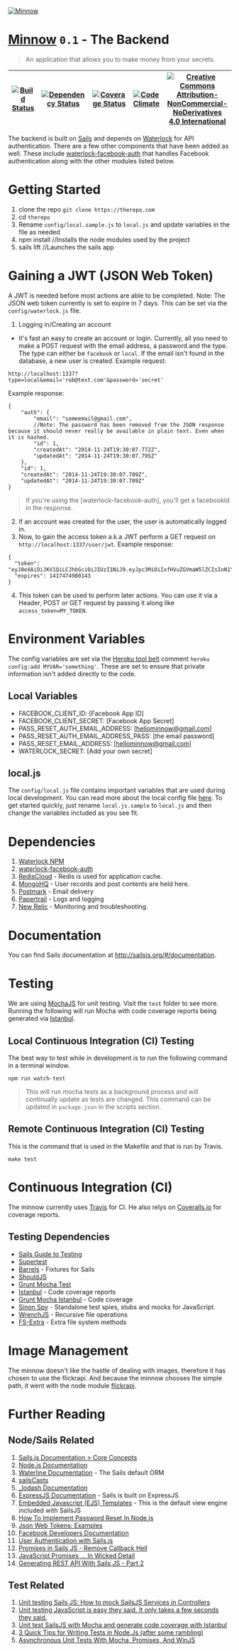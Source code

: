 [![Minnow][minnow-image]][minnow-url]
# [Minnow](minnow-url) `0.1` - The Backend

> An application that allows you to make money from your secrets. 

| [![Build Status][travis-image]][travis-url] | [![Dependency Status][dependency-image]][dependency-url] | [![Coverage Status][coverage-image]][coverage-url] | [![Code Climate][climate-image]][climate-url] | [![Creative Commons Attribution-NonCommercial-NoDerivatives 4.0 International][license-image]][license-url] | 
| ------ | ------ | ------ | ------ | ------ |


The backend is built on [Sails](http://sailsjs.org) and depends on [Waterlock](http://waterlock.ninja) for API authentication. There are a few other components that have been added as well. These include [waterlock-facebook-auth](https://github.com/davidrivera/waterlock-facebook-auth) that handles Facebook authentication along with the other modules listed below.

# Getting Started

1. clone the repo `git clone https://therepo.com`
1. cd `therepo`
1. Rename `config/local.sample.js` to `local.js` and update variables in the file as needed
1. npm install //Installs the node modules used by the project
1. sails lift //Launches the sails app


# Gaining a JWT (JSON Web Token)

A JWT is needed before most actions are able to be completed. Note: The JSON web token currently is set to expire in 7 days. This can be set via the `config/waterlock.js` file.

1. Logging in/Creating an account
- It's fast an easy to create an account or login. Currently, all you need to make a POST request with the email address, a password and the type. The type can either be `facebook` or `local`. If the email isn't found in the database, a new user is created. 
Example request:
```
http://localhost:1337?type=local&email='rob@test.com'&password='secret'
```
Example response:
```
{
    "auth": {
        "email": "someemail@gmail.com",
        //Note: The password has been removed from the JSON response because it should never really be available in plain text. Even when it is hashed.
        "id": 1,
        "createdAt": "2014-11-24T19:30:07.772Z",
        "updatedAt": "2014-11-24T19:30:07.795Z"
    },
    "id": 1,
    "createdAt": "2014-11-24T19:30:07.789Z",
    "updatedAt": "2014-11-24T19:30:07.789Z"
}
```
> If you're using the [waterlock-facebook-auth], you'll get a facebookId in the response.

2. If an account was created for the user, the user is automatically logged in.
3. Now, to gain the access token a.k.a JWT perform a GET request on `http://localhost:1337/user/jwt`.
Example response:
```
{
  "token": "eyJ0eXAiOiJKV1QiLCJhbGciOiJIUzI1NiJ9.eyJpc3MiOiIxfHVuZGVmaW5lZCIsInN1YiI6InNtYWxsIGFuZCBjdXJpb3VzIiwiYXVkIjoibWlubm93IiwiZXhwIjoxNDE3NDc0OTgwMTQzLCJuYmYiOjE0MTY4NzAxODAxNDQsImlhdCI6MTQxNjg3MDE4MDE0NCwianRpIjoiMDk0ZjBhMTAtNzQyZS0xMWU0LWFkYmMtMmY1ZWM4MmNhMzE0In0.LAq4n7SMjknE0umjQCwmMsmsyazjaueXP_QxIfC_p_0",
  "expires": 1417474980143
}
```
4. This token can be used to perform later actions. You can use it via a Header, POST or GET request by passing it along like `access_token=MY_TOKEN`.



# Environment Variables

The config variables are set via the [Heroku tool belt](https://toolbelt.heroku.com) comment `heroku config:add MYVAR='something'`. These are set to ensure that private information isn't added directly to the code. 

## Local Variables
- FACEBOOK_CLIENT_ID:                 [Facebook App ID]
- FACEBOOK_CLIENT_SECRET:             [Facebook App Secret]
- PASS_RESET_AUTH_EMAIL_ADDRESS:      [hellominnow@gmail.com]
- PASS_RESET_AUTH_EMAIL_ADDRESS_PASS: [the email password]
- PASS_RESET_EMAIL_ADDRESS:           [hellominnow@gmail.com]
- WATERLOCK_SECRET:                   [Add your own secret]

## local.js

The `config/local.js` file contains important variables that are used during local development. You can read more about the local config file [here](http://sailsjs.org/#/documentation/reference/sails.config/sails.config.local.html). To get started quickly, just rename `local.js.sample` to `local.js` and then change the variables included as you see fit.

# Dependencies 

1. [Waterlock NPM](https://www.npmjs.org/package/waterlock)
1. [waterlock-facebook-auth](https://github.com/davidrivera/waterlock-facebook-auth)
1. [RedisCloud](https://devcenter.heroku.com/articles/rediscloud) - Redis is used for application cache.
1. [MongoHQ](https://devcenter.heroku.com/articles/mongohq) - User records and post contents are held here.
1. [Postmark](https://addons.heroku.com/postmark) - Email delivery
1. [Papertrail](https://addons.heroku.com/papertrail) - Logs and logging
1. [New Relic](https://addons.heroku.com/newrelic) - Monitoring and troubleshooting.

# Documentation

You can find Sails documentation at <http://sailsjs.org/#/documentation>.

# Testing

We are using [MochaJS](http://mochajs.org) for unit testing. Visit the `test` folder to see more. Running the following will run Mocha with code coverage reports being generated via [Istanbul](http://gotwarlost.github.io/istanbul/).

## Local Continuous Integration (CI) Testing

The best way to test while in development is to run the following command in a terminal window.
```
npm run watch-test
```

> This will run mocha tests as a background process and will continually update as tests are changed. This command can be updated in `package.json` in the scripts section.

## Remote Continuous Integration (CI) Testing

This is the command that is used in the Makefile and that is run by Travis.

```
make test
```

# Continuous Integration (CI)

The minnow currently uses [Travis](https://travis-ci.com/) for CI. He also relys on [Coveralls.io](https://coveralls.io) for coverage reports.

## Testing Dependencies

- [Sails Guide to Testing](http://sailsjs.org/#/documentation/concepts/Testing)
- [Supertest](https://github.com/tj/supertest)
- [Barrels](https://www.npmjs.org/package/barrels) - Fixtures for Sails
- [ShouldJS](https://github.com/shouldjs/should.js)
- [Grunt Mocha Test](https://github.com/pghalliday/grunt-mocha-test)
- [Istanbul](http://gotwarlost.github.io/istanbul/) - Code coverage reports
- [Grunt Mocha Istanbul](https://github.com/pocesar/grunt-mocha-istanbul) - Code coverage
- [Sinon Spy](http://sinonjs.org) - Standalone test spies, stubs and mocks for JavaScript.
- [WrenchJS](https://github.com/ryanmcgrath/wrench-js) - Recursive file operations
- [FS-Extra](https://github.com/jprichardson/node-fs-extra) - Extra file system methods

# Image Management

The minnow doesn't like the hastle of dealing with images, therefore it has chosen to use the flickrapi. And because the minnow chooses the simple path, it went with the node module [flickrapi](https://www.npmjs.org/package/flickrapi).

# Further Reading

## Node/Sails Related

1. [Sails.js Documentation > Core Concepts](http://sailsjs.org/#/documentation/concepts/)
1. [Node.js Documentation](http://nodejs.org/documentation/)
1. [Waterline Documentation](http://sailsjs.org/#/documentation/reference/waterline) - The Sails default ORM
1. [sailsCasts](http://irlnathan.github.io/sailscasts/)
1. [_lodash Documentation](http://devdocs.io/lodash/) 
1. [ExpressJS Documentation](http://expressjs.com/guide/error-handling.html) - Sails is built on ExpressJS
1. [Embedded Javascript (EJS) Templates](http://www.embeddedjs.com) - This is the default view engine included with SailsJS
1. [How To Implement Password Reset In Node.js](http://sahatyalkabov.com/how-to-implement-password-reset-in-nodejs/)
1. [Json Web Tokens: Examples](http://angular-tips.com/blog/2014/05/json-web-tokens-examples/)
1. [Facebook Developers Documentation](https://developers.facebook.com/)
1. [User Authentication with Sails.js](http://sethetter.com/user-authentication-with-sails-js/)
1. [Promises in Sails JS - Remove Callback Hell](http://maangalabs.com/blog/2014/08/23/promises-in-sails-js-remove-callback-hell/)
1. [JavaScript Promises ... In Wicked Detail](http://dailyjs.com/2014/02/20/promises-in-detail/)
1. [Generating REST API With Sails JS - Part 2](http://maangalabs.com/blog/2014/07/26/generating-rest-api-with-sails-js-part-2/)

## Test Related

1. [Unit testing Sails JS: How to mock SailsJS Services in Controllers](https://blog.sergiocruz.me/unit-testing-sails-js-how-to-mock-sailsjs-services-in-controllers/)
1. [Unit testing JavaScript is easy they said. It only takes a few seconds they said.](https://blog.sergiocruz.me/unit-test-sailsjs-with-mocha-and-instanbul-for-code-coverage/)
1. [Unit test SailsJS with Mocha and generate code coverage with Istanbul](https://blog.sergiocruz.me/unit-test-sailsjs-with-mocha-and-instanbul-for-code-coverage/)
1. [3 Quick Tips for Writing Tests in Node.Js (after some rambling)](http://niallohiggins.com/2012/03/28/3-quick-tips-for-writing-tests-in-nodejs/)
1. [Asynchronous Unit Tests With Mocha, Promises, And WinJS](http://lostechies.com/derickbailey/2012/08/17/asynchronous-unit-tests-with-mocha-promises-and-winjs/)

[license-image]: http://img.shields.io/badge/license-BY--NC--ND%204.0-blue.svg?style=flat
[license-url]: LICENSE

[travis-url]: https://magnum.travis-ci.com/robksawyer/minnow-back
[travis-image]: https://magnum.travis-ci.com/robksawyer/minnow-back.svg?token=tu1UvVgnNuKF7LkzqttM&branch=master&style=flat

[dependency-image]: https://gemnasium.com/8a83683bf41d385f992e7399998ad722.svg?style=flat
[dependency-url]: https://gemnasium.com/robksawyer/minnow-back

[coverage-image]: http://img.shields.io/coveralls/robksawyer/minnow-back/master.svg?style=flat
[coverage-url]: https://coveralls.io/r/robksawyer/minnow-back?branch=master

[minnow-image]: http://s17.postimg.org/7yzn6tinz/big_minnow_logo_500.png
[minnow-url]: http://getminnow.com/

[climate-image]: https://codeclimate.com/repos/54764e11e30ba02095004001/badges/da65b9e693df1becc355/gpa.svg
[climate-url]: https://codeclimate.com/repos/54764e11e30ba02095004001/feed
